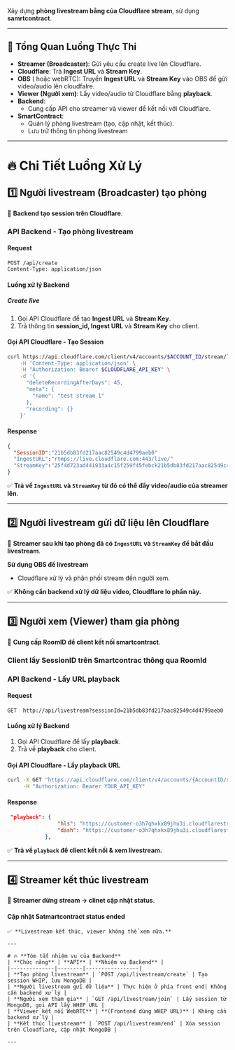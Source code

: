 Xây dựng **phòng livestream bằng của Cloudflare stream**, sử dụng **samrtcontract**.

---

## 🚀 **Tổng Quan Luồng Thực Thi**
- **Streamer (Broadcaster)**: Gửi yêu cầu create live lên Cloudflare.
- **Cloudflare**: Trả **Ingest URL** và **Stream Key**.
- **OBS** ( hoặc webRTC): Truyền **Ingest URL** và **Stream Key** vào OBS để gửi video/audio lên cloudfalre.
- **Viewer (Người xem)**: Lấy video/audio từ Cloudflare bằng **playback**.
- **Backend**:
  - Cung cấp API cho streamer và viewer để kết nối với Cloudflare.  
- **SmartContract**:  
  - Quản lý phòng livestream (tạo, cập nhật, kết thúc).  
  - Lưu trữ thông tin phòng livestream  

---

# 🔥 **Chi Tiết Luồng Xử Lý**
## 1️⃣ **Người livestream (Broadcaster) tạo phòng**
📌 **Backend tạo session trên Cloudflare**.  

### **API Backend - Tạo phòng livestream**
#### **Request**
```http
POST /api/create
Content-Type: application/json
```
#### **Luồng xử lý Backend**
##### **Create live**
1. Gọi API Cloudflare để tạo **Ingest URL** và **Stream Key**.  
2. Trả thông tin **session_id, Ingest URL** và **Stream Key** cho client.    

#### **Gọi API Cloudflare - Tạo Session**
```bash
curl https://api.cloudflare.com/client/v4/accounts/$ACCOUNT_ID/stream/live_inputs \
    -H 'Content-Type: application/json' \
    -H "Authorization: Bearer $CLOUDFLARE_API_KEY" \
    -d '{
      "deleteRecordingAfterDays": 45,
      "meta": {
        "name": "test stream 1"
      },
      "recording": {}
    }'
```
#### **Response**
```json
{
  "SessionID":"21b5db83fd217aac82549c4d4799aeb0"
  "IngestURL":"rtmps://live.cloudflare.com:443/live/"
  "StreamKey":"25f4d723ad441933a4c15f259f45febck21b5db83fd217aac82549c4d4799aeb0"
}
```


✅ **Trả về `IngestURL`  và `StreamKey` từ đó có thể đẩy video/audio của streamer lên**.  

---

## 2️⃣ **Người livestream gửi dữ liệu lên Cloudflare**
📌 **Streamer sau khi tạo phòng đã có `IngestURL`  và `StreamKey` để bắt đầu livestream**.

   **Sử dụng OBS để livestream**
- Cloudflare xử lý và phân phối stream đến người xem.  


✅ **Không cần backend xử lý dữ liệu video, Cloudflare lo phần này.**  

---

## 3️⃣ **Người xem (Viewer) tham gia phòng**
📌 **Cung cấp RoomID để client kết nối smartcontract**.  

### Client lấy SessionID trên Smartcontrac thông qua RoomId
### **API Backend - Lấy URL playback**
#### **Request**
```http
GET  http://api/livestream?sessionId=21b5db83fd217aac82549c4d4799aeb0
```
#### **Luồng xử lý Backend**  
1. Gọi API Cloudflare để lấy **playback**.  
3. Trả về **playback** cho client.  

#### **Gọi API Cloudflare - Lấy playback URL**
```bash
curl -X GET "https://api.cloudflare.com/client/v4/accounts/{AccountID/stream/live_inputs/{sessionId}/videos" \
     -H "Authorization: Bearer YOUR_API_KEY"
```
#### **Response**
```json
 "playback": {
                "hls": "https://customer-o3h7qhxkx89jhu3i.cloudflarestream.com/19ef3a1efb5c5d6719af43bc51515df7/manifest/video.m3u8",
                "dash": "https://customer-o3h7qhxkx89jhu3i.cloudflarestream.com/19ef3a1efb5c5d6719af43bc51515df7/manifest/video.mpd"
            },
```
✅ **Trả về `playback` để client kết nối & xem livestream.**  

---

## 4️⃣ **Streamer kết thúc livestream**
📌 **Streamer dừng stream → clinet cập nhật status**.  

#### **Cập nhật Satmartcontract status ended**

```
✅ **Livestream kết thúc, viewer không thể xem nữa.**  

---

# 🔥 **Tóm tắt nhiệm vụ của Backend**
| **Chức năng** | **API** | **Nhiệm vụ Backend** |
|--------------|--------|-----------------|
| **Tạo phòng livestream** | `POST /api/livestream/create` | Tạo session WHIP, lưu MongoDB |
| **Người livestream gửi dữ liệu** | Thực hiện ở phía front end| Không cần backend xử lý |
| **Người xem tham gia** | `GET /api/livestream/join` | Lấy session từ MongoDB, gọi API lấy WHEP URL |
| **Viewer kết nối WebRTC** | **(Frontend dùng WHEP URL)** | Không cần backend xử lý |
| **Kết thúc livestream** | `POST /api/livestream/end` | Xóa session trên Cloudflare, cập nhật MongoDB |

---
